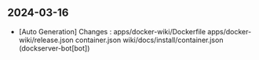 
## 2024-03-16
 * [Auto Generation] Changes : apps/docker-wiki/Dockerfile apps/docker-wiki/release.json container.json wiki/docs/install/container.json (dockserver-bot[bot])
